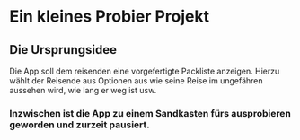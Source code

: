 # Ein kleines Probier Projekt

## Die Ursprungsidee
Die App soll dem reisenden eine vorgefertigte Packliste anzeigen. 
Hierzu wählt der Reisende aus Optionen aus wie seine Reise im ungefähren aussehen wird, wie lang er weg ist usw.

### Inzwischen ist die App zu einem Sandkasten fürs ausprobieren geworden und zurzeit pausiert.
